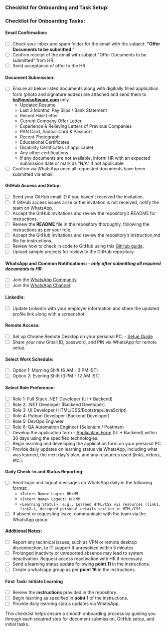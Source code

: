 ### Checklist for Onboarding and Task Setup:

### Checklist for Onboarding Tasks:

#### Email Confirmation:
  - [ ] Check your inbox and spam folder for the email with the subject: **"Offer Documents to be submitted."**
  - [ ] Confirm receipt of the email with subject "Offer Documents to be submitted" from HR.
  - [ ] Send acceptance of offer to the HR

#### Document Submission:
- [ ] Ensure all below listed  documents along with digitially filled application form (photo and signature added) are attached and send them to **hr@mnjsoftware.com** only.
  - Updated Resume  
  - Last 3 Months’ Pay Slips / Bank Statement  
  - Recent Hike Letter  
  - Current Company Offer Letter  
  - Experience & Relieving Letters of Previous Companies  
  - PAN Card, Aadhar Card & Passport  
  - Recent Photograph  
  - Educational Certificates  
  - Disability Certificates (if applicable)  
  - Any other certifications  
  - If any documents are not available, inform HR with an expected submission date or mark as "N/A" if not applicable  
- [ ] Confirm via WhatsApp once all requested documents have been submitted via email.

#### GitHub Access and Setup:
  - [ ] Send your GitHub email ID if you haven't received the invitation.
  - [ ] If GitHub access issues arise or the invitation is not received, notify the team on WhatsApp.
  - [ ] Accept the GitHub invitations and review the repository’s README for instructions.
  - [ ] Review the **README** file in the repository thoroughly, following the instructions as per your role.
  - [ ] Accept the GitHub invitations and review the repository’s instruction.md file for instructions.    
  - [ ] Review how to check in code to GitHub using this [GitHub guide](https://docs.github.com/en/get-started/start-your-journey/uploading-a-project-to-github).
  - [ ] Upload sample projects for review to the GitHub repository.
        
#### WhatsApp and Common Notifications: - *only after submitting all required documents to HR*
  - [ ] Join the [WhatsApp Community](https://chat.whatsapp.com/LMmz4uMscfkDvKtv4zR5Hi)
  - [ ] Join the [WhatsApp Channel](https://whatsapp.com/channel/0029VavbJ6nEawdsMUMQVT2O).
  
#### LinkedIn:
- [ ] Update LinkedIn with your employer information and share the updated profile link along with a screenshot.
      
#### Remote Access:
- [ ] Set up Chrome Remote Desktop on your personal PC. - [Setup Guide](https://drive.google.com/file/d/14HNezA6LU3QlmzAzxp2DDBSKlaR86Aqm)
- [ ] Share your new Gmail ID, password, and PIN via WhatsApp for remote setup.
      
#### Select Work Schedule:
- [ ] Option 1: Morning Shift (6 AM - 3 PM IST)
- [ ] Option 2: Evening Shift (3 PM - 12 AM IST)
      
#### Select Role Preference:
- [ ] Role 1: Full Stack .NET Developer (UI + Backend)
- [ ] Role 2: .NET Developer (Backend Developer)
- [ ] Role 3: UI Developer (HTML/CSS/Bootstrap/JavaScript)
- [ ] Role 4: Python Developer (Backend Developer)
- [ ] Role 5: DevOps Engineer 
- [ ] Role 6: QA Automation Engineer (Selenium / Postman)
- [ ] Develop the application form - [Application Form](https://github.com/mpytechnologies12/30DaysOfLearning/blob/main/Application%20Form%20Version%201.5.doc) (UI + Backend) within 30 days using the specified technologies.
- [ ] Begin learning and developing the application form on your personal PC.
- [ ] Provide daily updates on learning status via WhatsApp, including what was learned, the next day's plan, and any resources used (links, videos, etc.).

#### Daily Check-In and Status Reporting:
- [ ] Send login and logout messages on WhatsApp daily in the following format:
  - `<Intern Name> Login: HH:MM`
  - `<Intern Name> Logout: HH:MM`
  - `<Learning Status>: e.g., Learned HTML/CSS via resources (link1, link2…), designed personal details section in HTML/CSS`
- [ ] If absent or requesting leave, communicate with the team via the WhatsApp group.

#### Additional Notes:
- [ ] Report any technical issues, such as VPN or remote desktop disconnection, to IT support if unresolved within 5 minutes.
- [ ] Prolonged inactivity or unreported absence may lead to system deactivation. Request access reactivation with HR if necessary.
- [ ] Send a learning status update following **point 11** in the instructions.
- [ ] Create a whatsapp group as per **point 16** in the instructions.
      
#### First Task: Initiate Learning
- [ ] Review the **instructions** provided in the repository.
- [ ] Begin learning as specified in **point 1** of the instructions.
- [ ] Provide daily learning status updates via WhatsApp.

This checklist helps ensure a smooth onboarding process by guiding you through each required step for document submission, GitHub setup, and initial tasks.
